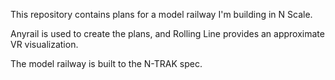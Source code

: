 This repository contains plans for a model railway I'm building in N Scale.

Anyrail is used to create the plans, and Rolling Line provides an approximate VR visualization.

The model railway is built to the N-TRAK spec.